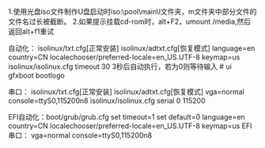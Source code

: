 1.使用光盘iso文件制作U盘启动时iso:\pool\main\l文件夹，m文件夹中部分文件的文件名过长被截断。
2.如果提示挂载cd-rom时，alt+F2，umount /media,然后返回alt+f1重试


自动化：
isolinux/txt.cfg[正常安装]
isolinux/adtxt.cfg[恢复模式]
	language=en country=CN localechooser/preferred-locale=en_US.UTF-8 keymap=us
isolinux/isolinux.cfg
	timeout 30   3秒后自动执行，若为0则等待输入
	# ui gfxboot bootlogo

串口：
isolinux/txt.cfg[正常安装]
isolinux/adtxt.cfg[恢复模式]
	vga=normal console=ttyS0,115200n8
isolinux/isolinux.cfg
	serial 0 115200

EFI自动化：boot/grub/grub.cfg
set timeout=1
set default=0
language=en country=CN localechooser/preferred-locale=en_US.UTF-8 keymap=us
EFI串口：
vga=normal console=ttyS0,115200n8
